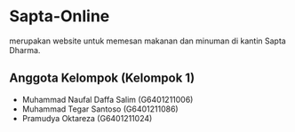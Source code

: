 # Sapta-Online
<nama web> merupakan website untuk memesan makanan dan minuman di kantin Sapta Dharma.

## Anggota Kelompok (Kelompok 1)
- Muhammad Naufal Daffa Salim (G6401211006)
- Muhammad Tegar Santoso (G6401211086)
- Pramudya Oktareza (G6401211024)